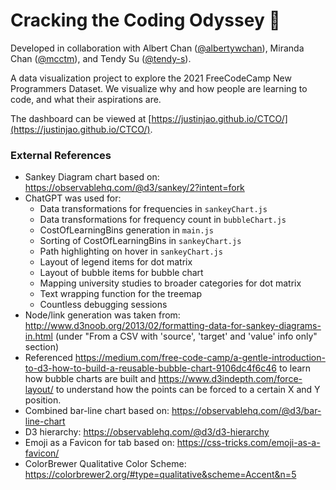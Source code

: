 # Cracking the Coding Odyssey :space_invader:

Developed in collaboration with Albert Chan ([@albertywchan](https://github.com/albertywchan)), Miranda Chan ([@mcctm](https://github.com/albertywchan)), and Tendy Su ([@tendy-s](https://github.com/tendy-s)).

A data visualization project to explore the 2021 FreeCodeCamp New Programmers Dataset. We visualize why and how people are learning to code, and what their aspirations are.

The dashboard can be viewed at [https://justinjao.github.io/CTCO/](https://justinjao.github.io/CTCO/).

### External References

- Sankey Diagram chart based on: https://observablehq.com/@d3/sankey/2?intent=fork
- ChatGPT was used for:
  - Data transformations for frequencies in `sankeyChart.js`
  - Data transformations for frequency count in `bubbleChart.js`
  - CostOfLearningBins generation in `main.js`
  - Sorting of CostOfLearningBins in `sankeyChart.js`
  - Path highlighting on hover in `sankeyChart.js`
  - Layout of legend items for dot matrix
  - Layout of bubble items for bubble chart
  - Mapping university studies to broader categories for dot matrix
  - Text wrapping function for the treemap
  - Countless debugging sessions
- Node/link generation was taken from: http://www.d3noob.org/2013/02/formatting-data-for-sankey-diagrams-in.html (under "From a CSV with 'source', 'target' and 'value' info only" section)
- Referenced https://medium.com/free-code-camp/a-gentle-introduction-to-d3-how-to-build-a-reusable-bubble-chart-9106dc4f6c46 to learn how bubble charts are built and https://www.d3indepth.com/force-layout/ to understand how the points can be forced to a certain X and Y position.
- Combined bar-line chart based on: https://observablehq.com/@d3/bar-line-chart
- D3 hierarchy: https://observablehq.com/@d3/d3-hierarchy
- Emoji as a Favicon for tab based on: https://css-tricks.com/emoji-as-a-favicon/
- ColorBrewer Qualitative Color Scheme: https://colorbrewer2.org/#type=qualitative&scheme=Accent&n=5

